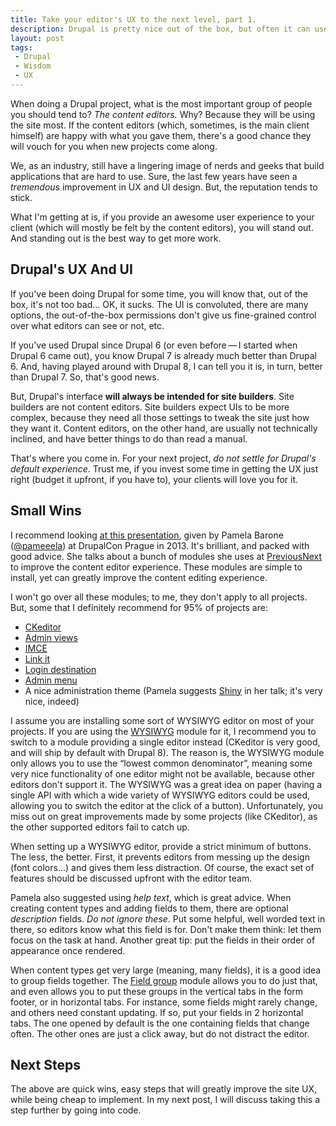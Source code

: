 ```yaml
---
title: Take your editor's UX to the next level, part 1.
description: Drupal is pretty nice out of the box, but often it can use some tweaking to improve the editors' UX. This is how I tackle this.
layout: post
tags:
 - Drupal
 - Wisdom
 - UX
---
```


When doing a Drupal project, what is the most important group of people you should tend to? *The content editors.* Why? Because they will be using the site most. If the content editors (which, sometimes, is the main client himself) are happy with what you gave them, there's a good chance they will vouch for you when new projects come along.

We, as an industry, still have a lingering image of nerds and geeks that build applications that are hard to use. Sure, the last few years have seen a *tremendous* improvement in UX and UI design. But, the reputation tends to stick.

What I'm getting at is, if you provide an awesome user experience to your client (which will mostly be felt by the content editors), you will stand out. And standing out is the best way to get more work.

## Drupal's UX And UI

If you've been doing Drupal for some time, you will know that, out of the box, it's not too bad... OK, it sucks. The UI is convoluted, there are many options, the out-of-the-box permissions don't give us fine-grained control over what editors can see or not, etc.

If you've used Drupal since Drupal 6 (or even before&thinsp;&mdash;&thinsp;I started when Drupal 6 came out), you know Drupal 7 is already much better than Drupal 6. And, having played around with Drupal 8, I can tell you it is, in turn, better than Drupal 7. So, that's good news.

But, Drupal's interface **will always be intended for site builders**. Site builders are not content editors. Site builders expect UIs to be more complex, because they need all those settings to tweak the site just how they want it. Content editors, on the other hand, are usually not technically inclined, and have better things to do than read a manual.

That's where you come in. For your next project, *do not settle for Drupal's default experience*. Trust me, if you invest some time in getting the UX just right (budget it upfront, if you have to), your clients will love you for it.

## Small Wins

I recommend looking [at this presentation](http://www.slideshare.net/PamelaBarone/for-the-love-of-the-content-editors-drupalcon-prague-27036809), given by Pamela Barone ([@pameeela](https://twitter.com/pameeela)) at DrupalCon Prague in 2013. It's brilliant, and packed with good advice. She talks about a bunch of modules she uses at [PreviousNext](https://www.previousnext.com.au/) to improve the content editor experience. These modules are simple to install, yet can greatly improve the content editing experience.

I won't go over all these modules; to me, they don't apply to all projects. But, some that I definitely recommend for 95% of projects are:

* [CKeditor](https://www.drupal.org/project/ckeditor)
* [Admin views](https://www.drupal.org/project/admin_views)
* [IMCE](https://www.drupal.org/project/imce)
* [Link it](https://www.drupal.org/project/linkit)
* [Login destination](https://www.drupal.org/project/login_destination)
* [Admin menu](https://www.drupal.org/project/admin_menu)
* A nice administration theme (Pamela suggests [Shiny](https://www.drupal.org/project/shiny) in her talk; it's very nice, indeed)

I assume you are installing some sort of WYSIWYG editor on most of your projects. If you are using the [WYSIWYG](https://www.drupal.org/project/wysiwyg) module for it, I recommend you to switch to a module providing a single editor instead (CKeditor is very good, and will ship by default with Drupal 8). The reason is, the WYSIWYG module only allows you to use the &ldquo;lowest common denominator&rdquo;, meaning some very nice functionality of one editor might not be available, because other editors don't support it. The WYSIWYG was a great idea on paper (having a single API with which a wide variety of WYSIWYG editors could be used, allowing you to switch the editor at the click of a button). Unfortunately, you miss out on great improvements made by some projects (like CKeditor), as the other supported editors fail to catch up.

When setting up a WYSIWYG editor, provide a strict minimum of buttons. The less, the better. First, it prevents editors from messing up the design (font colors...) and gives them less distraction. Of course, the exact set of features should be discussed upfront with the editor team.

Pamela also suggested using *help text*, which is great advice. When creating content types and adding fields to them, there are optional *description* fields. *Do not ignore these*. Put some helpful, well worded text in there, so editors know what this field is for. Don't make them think: let them focus on the task at hand. Another great tip: put the fields in their order of appearance once rendered.

When content types get very large (meaning, many fields), it is a good idea to group fields together. The [Field group](https://www.drupal.org/project/field_group) module allows you to do just that, and even allows you to put these groups in the vertical tabs in the form footer, or in horizontal tabs. For instance, some fields might rarely change, and others need constant updating. If so, put your fields in 2 horizontal tabs. The one opened by default is the one containing fields that change often. The other ones are just a click away, but do not distract the editor.

## Next Steps

The above are quick wins, easy steps that will greatly improve the site UX, while being cheap to implement. In my next post, I will discuss taking this a step further by going into code.
